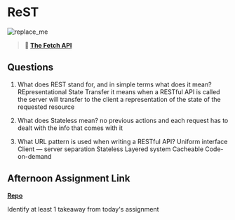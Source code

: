 # ReST

![replace_me](https://codeworks.blob.core.windows.net/public/assets/img/illustrations/placeholder.svg)

> **📖 [The Fetch API](https://codeworksacademy.com/fs-student-guide/resources/wk4/04-Fetch)**

## Questions

1. What does REST stand for, and in simple terms what does it mean?
 REpresentational State Transfer it means when a RESTful API is called the server will transfer to the client a representation of the state of the requested resource
2. What does Stateless mean?
no previous actions and each request has to dealt with the info that comes with it

3. What URL pattern is used when writing a RESTful API?
Uniform interface Client — server separation Stateless Layered system Cacheable Code-on-demand

## Afternoon Assignment Link

**[Repo](https://github.com/calvinthurst/gifted)**

Identify at least 1 takeaway from today's assignment
